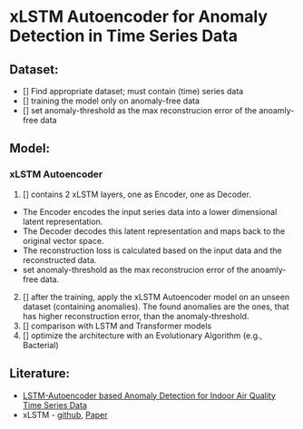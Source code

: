 # xLSTM Autoencoder for Anomaly Detection in Time Series Data
## Dataset:
- [] Find appropriate dataset; must contain (time) series data
- [] training the model only on anomaly-free data
- [] set anomaly-threshold as the max reconstrucion error of the anoamly-free data

## Model:
### xLSTM Autoencoder
1. [] contains 2 xLSTM layers, one as Encoder, one as Decoder.
- The Encoder encodes the input series data into a lower dimensional latent representation.
- The Decoder decodes this latent representation and maps back to the original vector space.
- The reconstruction loss is calculated based on the input data and the reconstructed data.
- set anomaly-threshold as the max reconstrucion error of the anoamly-free data.
2. [] after the training, apply the xLSTM Autoencoder model on an unseen dataset (containing anomalies). The found anomalies are the ones, that has higher reconstruction error, than the anomaly-threshold.
3. [] comparison with LSTM and Transformer models
4. [] optimize the architecture with an Evolutionary Algorithm (e.g., Bacterial)

## Literature:
- [LSTM-Autoencoder based Anomaly Detection for Indoor Air Quality Time Series Data](https://arxiv.org/pdf/2204.06701)
- xLSTM - [github](https://github.com/NX-AI/xlstm), [Paper](https://arxiv.org/abs/2405.04517)
